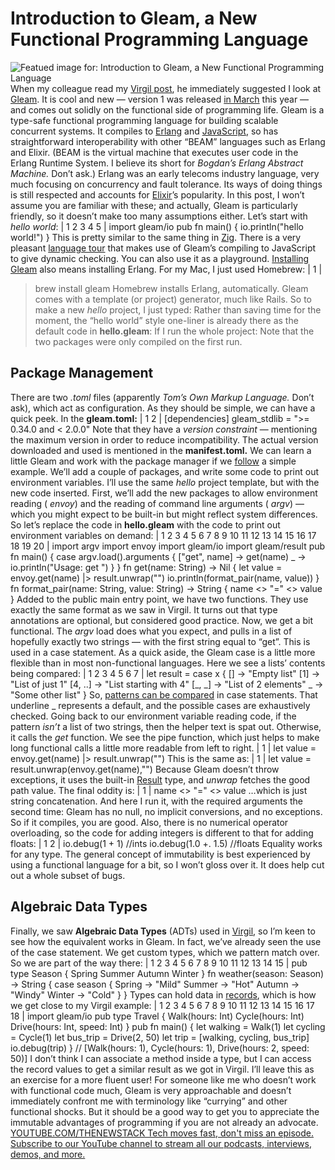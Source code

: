 # Introduction to Gleam, a New Functional Programming Language
![Featued image for: Introduction to Gleam, a New Functional Programming Language](https://cdn.thenewstack.io/media/2024/06/5af404eb-getty-images-n7fry417ibk-unsplash-1024x683.jpg)
When my colleague read my
[Virgil post](https://thenewstack.io/introduction-to-virgil-a-new-language-by-wasms-co-creator/), he immediately suggested I look at [Gleam](http://gleam.run). It is cool and new — version 1 was released [in March](https://gleam.run/news/gleam-version-1/) this year — and comes out solidly on the functional side of programming life.
Gleam is a type-safe functional programming language for building scalable concurrent systems. It compiles to
[Erlang](https://thenewstack.io/past-present-future-erlang/) and [JavaScript](https://thenewstack.io/javascript/), so has straightforward interoperability with other “BEAM” languages such as Erlang and Elixir. (BEAM is the virtual machine that executes user code in the Erlang Runtime System. I believe its short for *Bogdan’s Erlang Abstract Machine.* Don’t ask.)
Erlang was an early telecoms industry language, very much focusing on concurrency and fault tolerance. Its ways of doing things is still respected and accounts for
[Elixir](https://thenewstack.io/past-present-future-erlang/)’s popularity. In this post, I won’t assume you are familiar with these; and actually, Gleam is particularly friendly, so it doesn’t make too many assumptions either.
Let’s start with
*hello world*:
|
1
2
3
4
5
|
import gleam/io
pub fn main() {
io.println("hello world!")
}
This is pretty similar to the same thing in
[Zig](https://thenewstack.io/introduction-to-zig-a-potential-heir-to-c/).
There is a very pleasant
[language tour](https://tour.gleam.run/) that makes use of Gleam’s compiling to JavaScript to give dynamic checking. You can also use it as a playground. [Installing Gleam](https://gleam.run/getting-started/installing/) also means installing Erlang. For my Mac, I just used Homebrew:
|
1
|
> brew install gleam
Homebrew installs Erlang, automatically.
Gleam comes with a template (or project) generator, much like Rails. So to make a new
*hello* project, I just typed:
Rather than saving time for the moment, the “hello world” style one-liner is already there as the default code in
**hello.gleam**:
If I run the whole project:
Note that the two packages were only compiled on the first run.
## Package Management
There are two
*.toml* files (apparently *Tom’s Own Markup Language.* Don’t ask), which act as configuration.
As they should be simple, we can have a quick peek. In the
**gleam.toml:**
|
1
2
|
[dependencies]
gleam_stdlib = ">= 0.34.0 and < 2.0.0"
Note that they have a
*version constraint* — mentioning the maximum version in order to reduce incompatibility.
The actual version downloaded and used is mentioned in the
**manifest.toml.**
We can learn a little Gleam and work with the package manager if we
[follow](https://gleam.run/writing-gleam/) a simple example. We’ll add a couple of packages, and write some code to print out environment variables. I’ll use the same *hello* project template, but with the new code inserted.
First, we’ll add the new packages to allow environment reading (
*envoy*) and the reading of command line arguments ( *argv*) — which you might expect to be built-in but might reflect system differences.
So let’s replace the code in
**hello.gleam** with the code to print out environment variables on demand:
|
1
2
3
4
5
6
7
8
9
10
11
12
13
14
15
16
17
18
19
20
|
import argv
import envoy
import gleam/io
import gleam/result
pub fn main() {
case argv.load().arguments {
["get", name] -> get(name)
_ -> io.println("Usage: get <name>")
}
}
fn get(name: String) -> Nil {
let value = envoy.get(name) |> result.unwrap("")
io.println(format_pair(name, value))
}
fn format_pair(name: String, value: String) -> String {
name <> "=" <> value
}
Added to the public
main entry point, we have two functions. They use exactly the same format as we saw in Virgil. It turns out that type annotations are optional, but considered good practice. Now, we get a bit functional. The
*argv* load does what you expect, and pulls in a list of hopefully exactly two strings — with the first string equal to “get”. This is used in a
case statement.
As a quick aside, the Gleam
case is a little more flexible than in most non-functional languages. Here we see a lists’ contents being compared:
|
1
2
3
4
5
6
7
|
let result = case x {
[] -> "Empty list"
[1] -> "List of just 1"
[4, ..] -> "List starting with 4"
[_, _] -> "List of 2 elements"
_ -> "Some other list"
}
So,
[patterns can be compared](https://tour.gleam.run/flow-control/list-patterns/) in case statements. That underline
_ represents a default, and the possible cases are exhaustively checked.
Going back to our environment variable reading code, if the pattern
*isn’t* a list of two strings, then the helper text is spat out. Otherwise, it calls the *get* function.
We see the pipe function, which just helps to make long functional calls a little more readable from left to right.
|
1
|
let value = envoy.get(name) |> result.unwrap("")
This is the same as:
|
1
|
let value = result.unwrap(envoy.get(name),"")
Because Gleam doesn’t throw exceptions, it uses the built-in
[Result](https://tour.gleam.run/data-types/results/) type, and *unwrap* fetches the good path value.
The final oddity is:
|
1
|
name <> "=" <> value
…which is just string concatenation.
And here I run it, with the required arguments the second time:
Gleam has no
null, no implicit conversions, and no exceptions. So if it compiles, you are good. Also, there is no numerical operator overloading, so the code for adding integers is different to that for adding floats:
|
1
2
|
io.debug(1 + 1) //ints
io.debug(1.0 +. 1.5) //floats
Equality works for any type. The general concept of immutability is best experienced by using a functional language for a bit, so I won’t gloss over it. It does help cut out a whole subset of bugs.
## Algebraic Data Types
Finally, we saw
**Algebraic Data Types** (ADTs) used in [Virgil](https://thenewstack.io/introduction-to-virgil-a-new-language-by-wasms-co-creator/), so I’m keen to see how the equivalent works in Gleam. In fact, we’ve already seen the use of the
case statement.
We get custom types, which we pattern match over. So we are part of the way there:
|
1
2
3
4
5
6
7
8
9
10
11
12
13
14
15
|
pub type Season {
Spring
Summer
Autumn
Winter
}
fn weather(season: Season) -> String {
case season {
Spring -> "Mild"
Summer -> "Hot"
Autumn -> "Windy"
Winter -> "Cold"
}
}
Types can hold data in
[records](https://tour.gleam.run/data-types/records/), which is how we get close to my Virgil example:
|
1
2
3
4
5
6
7
8
9
10
11
12
13
14
15
16
17
18
|
import gleam/io
pub type Travel {
Walk(hours: Int)
Cycle(hours: Int)
Drive(hours: Int, speed: Int)
}
pub fn main() {
let walking = Walk(1)
let cycling = Cycle(1)
let bus_trip = Drive(2, 50)
let trip = [walking, cycling, bus_trip]
io.debug(trip)
}
// [Walk(hours: 1), Cycle(hours: 1), Drive(hours: 2, speed: 50)]
I don’t think I can associate a method inside a type, but I can access the record values to get a similar result as we got in Virgil. I’ll leave this as an exercise for a more fluent user!
For someone like me who doesn’t work with functional code much, Gleam is very approachable and doesn’t immediately confront me with terminology like “currying” and other functional shocks. But it should be a good way to get you to appreciate the immutable advantages of programming if you are not already an advocate.
[
YOUTUBE.COM/THENEWSTACK
Tech moves fast, don't miss an episode. Subscribe to our YouTube
channel to stream all our podcasts, interviews, demos, and more.
](https://youtube.com/thenewstack?sub_confirmation=1)